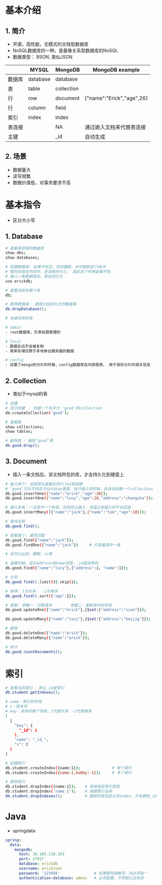 # 基本介绍

## 1. 简介

- 开源，高性能，无模式的文档型数据库
- NoSQL数据库的一种，是最像关系型数据库的NoSQL
- 数据类型： BSON, 类似JSON

|        | MYSQL    | MongoDB    | MongoDB example           |
| ------ | -------- | ---------- | ------------------------- |
| 数据库 | database | database   |                           |
| 表     | table    | collection |                           |
| 行     | row      | document   | {"name":"Erick","age",26} |
| 行     | column   | field      |                           |
| 索引   | index    | index      |                           |
| 表连接 |          | NA         | 通过嵌入文档来代替表连接  |
| 主键   |          | _id        | 自动生成                  |

## 2. 场景

- 数据量大
- 读写频繁
- 数据价值低，对事务要求不高

# 基本指令

- 区分大小写

## 1. Database

```bash
# 查看有权限的数据库
show dbs;
show databases;

# 创建数据库: 如果不存在，则创建新，并切换到这个db中
# 暂时存放在内存中，还没做持久化， 因此这个时候查看不到
# 插入一条数据库后，就会持久化
use erickdb;

# 查看当前在哪个库
db;

# 删除数据库： 删除已经持久化的数据库
db.dropDatabase();
```

```bash
# 本身自带的库

# admin
- root数据库，负责权限管理的

# local
- 数据永远不会被复制
- 用来存储仅限于本地单台服务器的数据

# config
- 设置了mongo的分片的时候，config数据库在内部使用， 用于保存分片的相关信息
```

## 2. Collection

- 类似于mysql的表

```bash
# 创建
# 显示创建 ： 创建一个名字为 ‘good’的collection
db.createCollection('good');

# 查看表
show collections;
show tables;

# 删除表 : 删除‘good’表
db.good.drop();
```

## 3. Document

- 插入一条文档后，该文档所在的库，才会持久化到硬盘上

```bash
# 插入单个: 会按照长度最长的filed来组建
# ‘good’可以不存在于databse里面，执行插入的时候，会自动创建一个collection
db.good.insertOne({"name":"erick","age":20});
db.good.insertOne({"name":"lucy","age":18,"address":"changsha"});

# 插入多条：一旦其中一个失败，将会终止插入，但是之前插入的不会回滚
db.good.insertMany([{"name":"jack"},{"name":"tom","age":10}]);

# 查找全部
db.good.find();

# 查看某个: 属性匹配
db.good.find({"name":"jack"});
db.good.findOne({"name":"jack"})     # 只查看其中一条

# 也可以比较，模糊，in等

# 查看时候，显示address和name字段，_id是自带的
db.good.find({"name":"lucy"},{"address":1, "name":1});

# 分页
db.good.find().limit(3).skip(1);

# 排序: 1为升序， -1为降序
db.good.find().sort({"age":1});
```

```bash
# 更新: 参数一：匹配条件        参数二：更新其中的字段
db.good.updateOne({"name":"erick"},{$set:{"address":"xian"}});

db.good.updateMany({"name":"lucy"},{$set:{"address":"beijig"}});

# 删除
db.good.deleteOne({"name":"erick"});
db.good.deleteMany({"name":"erick"});
```

```bash
# 统计
db.good.countDocuments();
```

# 索引

```bash
# 查看当前索引： 默认_id是索引
db.student.getIndexes();

# name：索引的字段
# v：版本号
# key：具体的那个字段，1代表升序，-1代表降序
[
  {
    "key": {
      "_id": 1
    },
    "name": "_id_",
    "v": 2
  }
]

# 创建索引
db.student.createIndex({name:1});              # 单个索引
db.student.createIndex({name:1,hobby:-1});     # 多个索引

# 删除索引
db.student.dropIndex({name:1});    # 具体指定索引类型
db.student.dropIndex('name_1');    # 根据索引名称
db.student.dropIndexes();          # 删除所有自定义的index，不会删除_id
```

# Java

- springdata

```yaml
spring:
  data:
    mongodb:
      host: 39.105.210.163
      port: 27017
      database: erickdb
      username: erickroot
      password: '123456'               # 如果密码纯数字，则必须加''
      authentication-database: admin   # 必须配置，不然就认证失败
```

